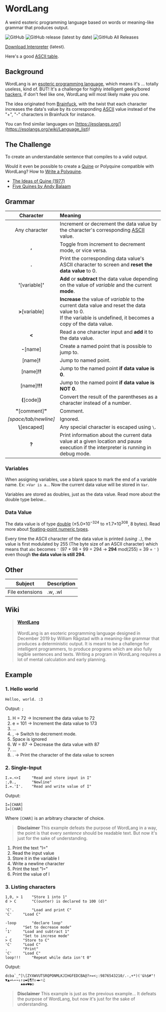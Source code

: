 # WordLang
 A weird esoteric programming language based on words or meaning-like grammar that produces output.
 
 ![GitHub](https://img.shields.io/github/license/WilliamRagstad/WordLang)
![GitHub release (latest by date)](https://img.shields.io/github/v/release/WilliamRagstad/WordLang) 
![GitHub All Releases](https://img.shields.io/github/downloads/WilliamRagstad/WordLang/total)

[Download Interpreter](https://github.com/WilliamRagstad/WordLang/releases/latest) (latest).

Here's a good [ASCII table](https://www.asciitabell.se/).

## Background

WordLang is an [esoteric programming language](https://en.wikipedia.org/wiki/Esoteric_programming_language), which means it's ... totally useless, kind of.
BUT! It's a challenge for highly intelligent geeky/bored [hackers](https://en.wikipedia.org/wiki/Hacker_culture), if don't feel like one, WordLang will most likely make you one.

The idea originated from [Brainfuck](https://sv.wikipedia.org/wiki/Brainfuck), with the twist that each character increases the data's value by its corresponding [ASCII](https://en.wikipedia.org/wiki/ASCII) value instead of the "+", "-" characters in Brainfuck for instance.

You can find similar languages on [https://esolangs.org/](https://esolangs.org/wiki/Language_list)!

## The Challenge

To create an understandable sentence that compiles to a valid output.

Would it even be possible to create a [Quine](https://esolangs.org/wiki/Quine) or Polyquine compatible with WordLang? How to [Write a Polyquine](https://codegolf.stackexchange.com/questions/37464/write-a-polyquine).

* [The Ideas of Quine (1977)](https://www.youtube.com/watch?v=B2fLyvsHHaQ)
* [Five Quines by Andy Balaam](https://www.youtube.com/watch?v=JQ_Fylah0Cg)

## Grammar

| Character     | Meaning                                                      |
| :-----------: | :----------------------------------------------------------- |
| Any character | Increment or decrement the data value by the character's corresponding [ASCII](https://en.wikipedia.org/wiki/ASCII) value. |
| **,**         | Toggle from increment to decrement mode, or vice versa. |
| **.**         | Print the corresponding data value's ASCII character to screen and **reset the data value** to 0. |
| **'**[variable]**'** | **Add** or **subtract** the data value depending on the value of *variable* and the current **mode**. |
| **>**[variable] | **Increase** the value of *variable* to the current data value and reset the data value to 0.<br />If the variable is undefined, it becomes a copy of the data value. |
| **<**         | Read a one character input and **add** it to the data value. |
| **-**[name]  | Create a named point that is possible to jump to.       |
| [name]**!**   | Jump to named point.                   |
|     [name]**!!**      | Jump to the named point **if data value is 0**.              |
|     [name]**!!!**     | Jump to the named point **if data value is NOT 0**.          |
| **(**[code]**)** | Convert the result of the parentheses as a character instead of a number. |
| **"**[comment]**"** | Comment.                                                     |
| *[space/tab/newline]* | Ignored.                                                     |
| **\\**[escaped] | Any special character is escaped using `\`.                  |
| **?**         | Print information about the current data value at a given location and pause execution if the interpreter is running in debug mode. |

### Variables
When assigning variables, use a blank space to mark the end of a variable name. Ex: `>Var is a`... Now the current data value will be stored in `Var`.

Variables are stored as doubles, just as the data value. Read more about the double type below... 

### Data Value
The data value is of type [double](https://docs.microsoft.com/en-us/dotnet/api/system.double) (±5.0×10<sup>−324</sup> to ±1.7×10<sup>308</sup>,	8 bytes). Read more about [floating-point numeric types](https://docs.microsoft.com/en-us/dotnet/csharp/language-reference/builtin-types/floating-point-numeric-types).

Every time the ASCII character of the data value is printed *(using `.`)*, the value is first modulated by 255 (The byte size of an ASCII character) which means that `abc` becomes `'` (97 + 98 + 99 = 294 → **294** mod(255) = 39 = `'` ) even though **the data value is still 294**.

## Other

| Subject         | Description |
| --------------- | ----------- |
| File extensions | .w, .wl     |

## Wiki
<blockquote class="embedly-card"><h4><a href="https://esolangs.org/wiki/WordLang">WordLang</a></h4><p>WordLang is an esoteric programming language designed in December 2019 by William Rågstad with a meaning-like grammar that produces a deterministic output. It is meant to be a challenge for intelligent programmers, to produce programs which are also fully legible sentences and texts. Writing a program in WordLang requires a lot of mental calculation and early planning.</p></blockquote>
<script async src="//cdn.embedly.com/widgets/platform.js" charset="UTF-8"></script>

## Example

### 1. Hello world

```
Helloo, world. :3
```

Output: `;`

1. H = 72 → Increment the data value to 72
2. e = 101 → Increment the data value to 173
3. ...
4. , → Switch to decrement mode.
5. Space is ignored
6. W = 87 → Decrease the data value with 87
7. ...
8. . → Print the character of the data value to screen

### 2. Single-Input

```
I.=.<>I		"Read and store input in I"
:,0.,		"Newline"
I.=.'I'.	"Read and write value of I"
```

Output:
```
I=[CHAR]
I=[CHAR]
```
Where `[CHAR]` is an arbitrary character of choice.

> **Disclaimer**
> This example defeats the purpose of WordLang in a way, the point is that every *sentence* should be readable text. But now it's just for the sake of understanding.

1. Print the text "I="
2. Read the input value
3. Store it in the variable I
4. Write a newline character
5. Print the text "I="
6. Print the value of I

### 3. Listing characters

```
1,0, > 1	"Store 1 into 1"
d > C		"C(ounter) is declared to 100 (d)"

'C'.		"Load and print C"
'C'		"Load C"

-loop		"declare loop"
,		"Set to decrease mode"
'1'		"Load and subtract 1"
,		"Set to increse mode"
> C		"Store to C"
'C'		"Load C"
.		"Print"
'C'		"Load C"
loop!!!		"Repeat while data isn't 0"
```

Output:

```
dcba`_^]\[ZYXWVUTSRQPONMLKJIHGFEDCBA@?>=<;:9876543210/.-,+*)('&%$#"! ▼▲↔∟←→↓↑↨▬§¶‼↕◄►☼♫
       ♠♣♦♥☻☺
```

> **Disclaimer**
> This example is just as the previous example... It defeats the purpose of WordLang, but now it's just for the sake of understanding.
